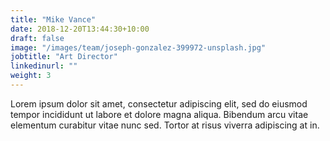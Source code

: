 ```yaml
---
title: "Mike Vance"
date: 2018-12-20T13:44:30+10:00
draft: false
image: "/images/team/joseph-gonzalez-399972-unsplash.jpg"
jobtitle: "Art Director"
linkedinurl: ""
weight: 3
---
```


Lorem ipsum dolor sit amet, consectetur adipiscing elit, sed do eiusmod tempor incididunt ut labore et dolore magna aliqua. Bibendum arcu vitae elementum curabitur vitae nunc sed. Tortor at risus viverra adipiscing at in.

